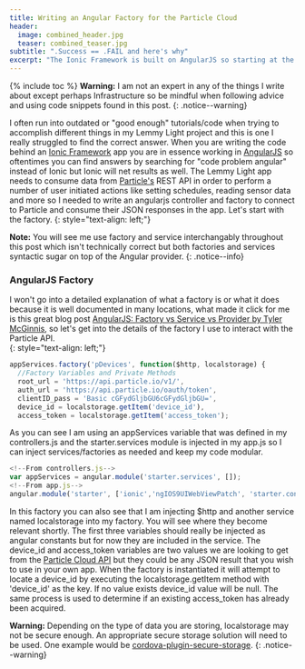 ```yaml
---
title: Writing an Angular Factory for the Particle Cloud
header:
  image: combined_header.jpg
  teaser: combined_teaser.jpg
subtitle: ".Success == .FAIL and here's why"
excerpt: "The Ionic Framework is built on AngularJS so starting at the 'bottom' of the MVC stack we will begin with an Angular Factory to do all the heavy lifting of interacting with the Particle Cloud API"
---
```

{% include toc %}
**Warning:** I am not an expert in any of the things I write about except perhaps Infrastructure so be mindful when following advice and using code snippets found in this post.
{: .notice--warning}

I often run into outdated or "good enough" tutorials/code when trying to accomplish different things in my Lemmy Light project and this is one I really struggled to find the correct answer.  When you are writing the code behind an [Ionic Framework](http://ionicframework.com) app you are in essence working in [AngularJS](http://angularjs.org) so oftentimes you can find answers by searching for "code problem angular" instead of Ionic but Ionic will net results as well.  The Lemmy Light app needs to consume data from [Particle's](http://particle.io) REST API in order to perform a number of user initiated actions like setting schedules, reading sensor data and more so I needed to write an angularjs controller and factory to connect to Particle and consume their JSON responses in the app.  Let's start with the factory.
{: style="text-align: left;"}

**Note:** You will see me use factory and service interchangably throughout this post which isn't technically correct but both factories and services syntactic sugar on top of the Angular provider.
{: .notice--info}

### AngularJS Factory
I won't go into a detailed explanation of what a factory is or what it does because it is well documented in many locations, what made it click for me is this great blog post [AngularJS: Factory vs Service vs Provider by Tyler McGinnis](https://tylermcginnis.com/angularjs-factory-vs-service-vs-provider-5f426cfe6b8c#.o3xhbot7l), so let's get into the details of the factory I use to interact with the Particle API.  
{: style="text-align: left;"}

```js
appServices.factory('pDevices', function($http, localstorage) {
  //Factory Variables and Private Methods
  root_url = 'https://api.particle.io/v1/',
  auth_url = 'https://api.particle.io/oauth/token',
  clientID_pass = 'Basic cGFydGljbGU6cGFydGljbGU=',
  device_id = localstorage.getItem('device_id'),
  access_token = localstorage.getItem('access_token');
```

As you can see I am using an appServices variable that was defined in my controllers.js and the starter.services module is injected in my app.js so I can inject services/factories as needed and keep my code modular.

```js
<!--From controllers.js-->
var appServices = angular.module('starter.services', []);
<!--From app.js-->
angular.module('starter', ['ionic','ngIOS9UIWebViewPatch', 'starter.controllers', 'starter.services', 'ngMaterial', 'ngMessages', 'ngCordova'])
```
In this factory you can also see that I am injecting $http and another service named localstorage into my factory.  You will see where they become relevant shortly.  The first three variables should really be injected as angular constants but for now they are included in the service.  The device_id and access_token variables are two values we are looking to get from the [Particle Cloud API](https://docs.particle.io/reference/api/) but they could be any JSON result that you wish to use in your own app.  When the factory is instantiated it will attempt to locate a device_id by executing the localstorage.getItem method with 'device_id' as the key.  If no value exists device_id value will be null.  The same process is used to determine if an existing access_token has already been acquired.  

**Warning:** Depending on the type of data you are storing, localstorage may not be secure enough.  An appropriate secure storage solution will need to be used.  One example would be [cordova-plugin-secure-storage](https://github.com/Crypho/cordova-plugin-secure-storage).
{: .notice--warning}
